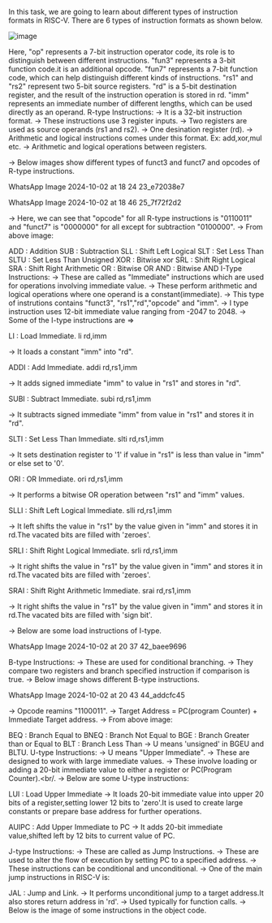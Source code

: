 In this task, we are going to learn about different types of instruction formats in RISC-V.
There are 6 types of instruction formats as shown below.

![image](https://github.com/user-attachments/assets/d9fe4290-5880-4bca-93df-a08fd0a84005)

Here, "op" represents a 7-bit instruction operator code, its role is to distinguish between different instructions.
"fun3" represents a 3-bit function code.it is an additional opcode.
"fun7" represents a 7-bit function code, which can help distinguish different kinds of instructions.
"rs1" and "rs2" represent two 5-bit source registers.
"rd" is a 5-bit destination register, and the result of the instruction operation is stored in rd.
"imm" represents an immediate number of different lengths, which can be used directly as an operand.
R-type Instructions:
-> It is a 32-bit instruction format.
-> These instructions use 3 register inputs.
-> Two registers are used as source operands (rs1 and rs2).
-> One desination register (rd).
-> Arithmetic and logical instructions comes under this format. Ex: add,xor,mul etc.
-> Arithmetic and logical operations between registers.


-> Below images show different types of funct3 and funct7 and opcodes of R-type instructions.

WhatsApp Image 2024-10-02 at 18 24 23_e72038e7


WhatsApp Image 2024-10-02 at 18 46 25_7f72f2d2


-> Here, we can see that "opcode" for all R-type instructions is "0110011" and "funct7" is "0000000" for all except for subtraction "0100000".
-> From above image:

ADD : Addition
SUB : Subtraction
SLL : Shift Left Logical
SLT : Set Less Than
SLTU : Set Less Than Unsigned
XOR : Bitwise xor
SRL : Shift Right Logical
SRA : Shift Right Arithmetic
OR : Bitwise OR
AND : Bitwise AND
I-Type Instructions:
-> These are called as "Immediate" instructions which are used for operations involving immediate value.
-> These perform arithmetic and logical operations where one operand is a constant(immediate).
-> This type of instrutions contains "funct3", "rs1","rd","opcode" and "imm".
-> I type instruction uses 12-bit immediate value ranging from -2047 to 2048.
-> Some of the I-type instructions are =>

LI : Load Immediate.
li rd,imm

-> It loads a constant "imm" into "rd".

ADDI : Add Immediate.
addi rd,rs1,imm

-> It adds signed immediate "imm" to value in "rs1" and stores in "rd".

SUBI : Subtract Immediate.
subi rd,rs1,imm

-> It subtracts signed immediate "imm" from value in "rs1" and stores it in "rd".

SLTI : Set Less Than Immediate.
slti rd,rs1,imm

-> It sets destination register to '1' if value in "rs1" is less than value in "imm" or else set to '0'.

ORI : OR Immediate.
ori rd,rs1,imm

-> It performs a bitwise OR operation between "rs1" and "imm" values.

SLLI : Shift Left Logical Immediate.
slli rd,rs1,imm

-> It left shifts the value in "rs1" by the value given in "imm" and stores it in rd.The vacated bits are filled with 'zeroes'.

SRLI : Shift Right Logical Immediate.
srli rd,rs1,imm

-> It right shifts the value in "rs1" by the value given in "imm" and stores it in rd.The vacated bits are filled with 'zeroes'.

SRAI : Shift Right Arithmetic Immediate.
srai rd,rs1,imm

-> It right shifts the value in "rs1" by the value given in "imm" and stores it in rd.The vacated bits are filled with 'sign bit'.


-> Below are some load instructions of I-type.


WhatsApp Image 2024-10-02 at 20 37 42_baee9696


B-type Instructions:
-> These are used for conditional branching.
-> They compare two registers and branch specified instruction if comparison is true.
-> Below image shows different B-type instructions.


WhatsApp Image 2024-10-02 at 20 43 44_addcfc45


-> Opcode reamins "1100011".
-> Target Address = PC(program Counter) + Immediate Target address.
-> From above image:

BEQ : Branch Equal to
BNEQ : Branch Not Equal to
BGE : Branch Greater than or Equal to
BLT : Branch Less Than
-> U means 'unsigned' in BGEU and BLTU.
U-type Instructions:
-> U means "Upper Immediate".
-> These are designed to work with large immediate values.
-> These involve loading or adding a 20-bit immediate value to either a register or PC(Program Counter).<br/. -> Below are some U-type instructions:

LUI : Load Upper Immediate
-> It loads 20-bit immediate value into upper 20 bits of a register,setting lower 12 bits to 'zero'.It is used to create large constants or prepare base address for further operations.


AUIPC : Add Upper Immediate to PC
-> It adds 20-bit immediate value,shifted left by 12 bits to current value of PC.


J-type Instructions:
-> These are called as Jump Instructions.
-> These are used to alter the flow of execution by setting PC to a specified address.
-> These instructions can be conditional and unconditional.
-> One of the main jump instructions in RISC-V is:

JAL : Jump and Link.
-> It performs unconditional jump to a target address.It also stores return address in 'rd'.
-> Used typically for function calls.
-> Below is the image of some instructions in the object code.

